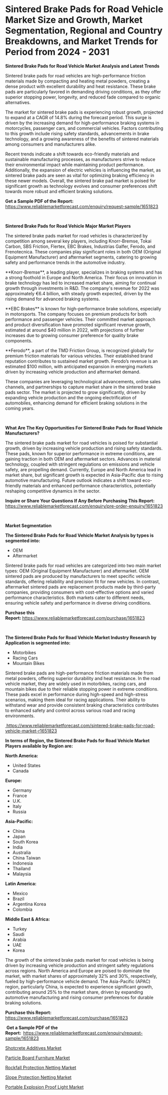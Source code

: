 <p><h1>Sintered Brake Pads for Road Vehicle Market Size and Growth, Market Segmentation, Regional and Country Breakdowns, and Market Trends for Period from 2024 -  2031</h1></p><p><strong>Sintered Brake Pads for Road Vehicle Market Analysis and Latest Trends</strong></p>
<p><p>Sintered brake pads for road vehicles are high-performance friction materials made by compacting and heating metal powders, creating a dense product with excellent durability and heat resistance. These brake pads are particularly favored in demanding driving conditions, as they offer superior stopping power, longevity, and reduced fade compared to organic alternatives. </p><p>The market for sintered brake pads is experiencing robust growth, projected to expand at a CAGR of 14.8% during the forecast period. This surge is driven by the increasing demand for high-performance braking systems in motorcycles, passenger cars, and commercial vehicles. Factors contributing to this growth include rising safety standards, advancements in brake technology, and a growing awareness of the benefits of sintered materials among consumers and manufacturers alike.</p><p>Recent trends indicate a shift towards eco-friendly materials and sustainable manufacturing processes, as manufacturers strive to reduce their environmental impact while maintaining product performance. Additionally, the expansion of electric vehicles is influencing the market, as sintered brake pads are seen as vital for optimizing braking efficiency in these newer models. Overall, the sintered brake pad market is poised for significant growth as technology evolves and consumer preferences shift towards more robust and efficient braking solutions.</p></p>
<p><strong>Get a Sample PDF of the Report:&nbsp;</strong> <a href="https://www.reliablemarketforecast.com/enquiry/request-sample/1651823?utm_campaign=1134&utm_medium=2&utm_source=Github&utm_content=ia&utm_term=27122024&utm_id=sintered-brake-pads-for-road-vehicle">https://www.reliablemarketforecast.com/enquiry/request-sample/1651823</a></p>
<p>&nbsp;</p>
<p><strong>Sintered Brake Pads for Road Vehicle Major Market Players</strong></p>
<p><p>The sintered brake pads market for road vehicles is characterized by competition among several key players, including Knorr-Bremse, Tokai Carbon, SBS Friction, Flertex, EBC Brakes, Industrias Galfer, Ferodo, and Frenotecnica. These companies play significant roles in both OEM (Original Equipment Manufacturer) and aftermarket segments, catering to growing safety and performance trends in the automotive industry.</p><p>**Knorr-Bremse**, a leading player, specializes in braking systems and has a strong foothold in Europe and North America. Their focus on innovation in brake technology has led to increased market share, aiming for continual growth through investments in R&D. The company's revenue for 2022 was approximately €6.4 billion, with steady growth expected, driven by the rising demand for advanced braking systems.</p><p>**EBC Brakes** is known for high-performance brake solutions, especially in motorsports. The company focuses on premium products for both performance and passenger vehicles. Their committed market approach and product diversification have promoted significant revenue growth, estimated at around $40 million in 2022, with projections of further increases due to growing consumer preference for quality brake components.</p><p>**Ferodo**, a part of the TMD Friction Group, is recognized globally for premium friction materials for various vehicles. Their established brand reputation contributes to sustained market growth. Ferodo’s revenue is an estimated $100 million, with anticipated expansion in emerging markets driven by increasing vehicle production and aftermarket demand.</p><p>These companies are leveraging technological advancements, online sales channels, and partnerships to capture market share in the sintered brake pads sector. The market is projected to grow significantly, driven by expanding vehicle production and the ongoing electrification of automobiles, enhancing demand for efficient braking solutions in the coming years.</p></p>
<p>&nbsp;</p>
<p><strong>What Are The Key Opportunities For Sintered Brake Pads for Road Vehicle Manufacturers?</strong></p>
<p><p>The sintered brake pads market for road vehicles is poised for substantial growth, driven by increasing vehicle production and rising safety standards. These pads, known for superior performance in extreme conditions, are gaining traction in both OEM and aftermarket sectors. Advances in material technology, coupled with stringent regulations on emissions and vehicle safety, are propelling demand. Currently, Europe and North America lead in market share, but significant growth is expected in Asia-Pacific due to rising automotive manufacturing. Future outlook indicates a shift toward eco-friendly materials and enhanced performance characteristics, potentially reshaping competitive dynamics in the sector.</p></p>
<p><strong>Inquire or Share Your Questions If Any Before Purchasing This Report:</strong> <a href="https://www.reliablemarketforecast.com/enquiry/pre-order-enquiry/1651823?utm_campaign=1134&utm_medium=2&utm_source=Github&utm_content=ia&utm_term=27122024&utm_id=sintered-brake-pads-for-road-vehicle">https://www.reliablemarketforecast.com/enquiry/pre-order-enquiry/1651823</a></p>
<p>&nbsp;</p>
<p><strong>Market Segmentation</strong></p>
<p><strong>The Sintered Brake Pads for Road Vehicle Market Analysis by types is segmented into:</strong></p>
<p><ul><li>OEM</li><li>Aftermarket</li></ul></p>
<p><p>Sintered brake pads for road vehicles are categorized into two main market types: OEM (Original Equipment Manufacturer) and aftermarket. OEM sintered pads are produced by manufacturers to meet specific vehicle standards, offering reliability and precision fit for new vehicles. In contrast, aftermarket sintered pads are replacement products made by third-party companies, providing consumers with cost-effective options and varied performance characteristics. Both markets cater to different needs, ensuring vehicle safety and performance in diverse driving conditions.</p></p>
<p><strong>Purchase this Report:&nbsp;</strong><a href="https://www.reliablemarketforecast.com/purchase/1651823?utm_campaign=1134&utm_medium=2&utm_source=Github&utm_content=ia&utm_term=27122024&utm_id=sintered-brake-pads-for-road-vehicle">https://www.reliablemarketforecast.com/purchase/1651823</a></p>
<p>&nbsp;</p>
<p><strong>The Sintered Brake Pads for Road Vehicle Market Industry Research by Application is segmented into:</strong></p>
<p><ul><li>Motorbikes</li><li>Racing Cars</li><li>Mountain Bikes</li></ul></p>
<p><p>Sintered brake pads are high-performance friction materials made from metal powders, offering superior durability and heat resistance. In the road vehicle market, they are widely used in motorbikes, racing cars, and mountain bikes due to their reliable stopping power in extreme conditions. These pads excel in performance during high-speed and high-stress scenarios, making them ideal for racing applications. Their ability to withstand wear and provide consistent braking characteristics contributes to enhanced safety and control across various road and racing environments.</p></p>
<p><a href="https://www.reliablemarketforecast.com/sintered-brake-pads-for-road-vehicle-market-r1651823?utm_campaign=1134&utm_medium=2&utm_source=Github&utm_content=ia&utm_term=27122024&utm_id=sintered-brake-pads-for-road-vehicle">&nbsp;https://www.reliablemarketforecast.com/sintered-brake-pads-for-road-vehicle-market-r1651823</a></p>
<p><strong>In terms of Region, the Sintered Brake Pads for Road Vehicle Market Players available by Region are:</strong></p>
<p>
    <p> <strong> North America: </strong>
        <ul>
            <li>United States</li>
            <li>Canada</li>
        </ul>
        </p> 
    <p> <strong> Europe: </strong>
        <ul>
            <li>Germany</li>
            <li>France</li>
            <li>U.K.</li>
            <li>Italy</li>
            <li>Russia</li>
        </ul>
        </p> 
    <p> <strong> Asia-Pacific: </strong>
        <ul>
            <li>China</li>
            <li>Japan</li>
            <li>South Korea</li>
            <li>India</li>
            <li>Australia</li>
            <li>China Taiwan</li>
            <li>Indonesia</li>
            <li>Thailand</li>
            <li>Malaysia</li>
        </ul>
        </p> 
    <p> <strong> Latin America: </strong>
        <ul>
            <li>Mexico</li>
            <li>Brazil</li>
            <li>Argentina Korea</li>
            <li>Colombia</li>
        </ul>
        </p> 
    <p> <strong> Middle East & Africa: </strong>
        <ul>
            <li>Turkey</li>
            <li>Saudi</li>
            <li>Arabia</li>
            <li>UAE</li>
            <li>Korea</li>
        </ul>
    </p>
    </p>
<p><p>The growth of the sintered brake pads market for road vehicles is being driven by increasing vehicle production and stringent safety regulations across regions. North America and Europe are poised to dominate the market, with market shares of approximately 32% and 30%, respectively, fueled by high-performance vehicle demand. The Asia-Pacific (APAC) region, particularly China, is expected to experience significant growth, contributing around 25% to the market share, driven by expanding automotive manufacturing and rising consumer preferences for durable braking solutions.</p></p>
<p><strong>Purchase this Report: </strong><a href="https://www.reliablemarketforecast.com/purchase/1651823?utm_campaign=1134&utm_medium=2&utm_source=Github&utm_content=ia&utm_term=27122024&utm_id=sintered-brake-pads-for-road-vehicle">https://www.reliablemarketforecast.com/purchase/1651823</a></p>
<p>&nbsp;<strong>Get a Sample PDF of the Report:&nbsp;&nbsp;</strong><a href="https://www.reliablemarketforecast.com/enquiry/request-sample/1651823?utm_campaign=1134&utm_medium=2&utm_source=Github&utm_content=ia&utm_term=27122024&utm_id=sintered-brake-pads-for-road-vehicle">https://www.reliablemarketforecast.com/enquiry/request-sample/1651823</a></p>
<p><strong></strong></p>
<p><p><a href="https://www.linkedin.com/pulse/projected-revenue-growth-shotcrete-additives-market-13-e1lze?utm_campaign=1134&utm_medium=2&utm_source=Github&utm_content=ia&utm_term=27122024&utm_id=sintered-brake-pads-for-road-vehicle">Shotcrete Additives Market</a></p><p><a href="https://www.linkedin.com/pulse/global-particle-board-furniture-121-cagr-forecast-2024-2031-cp4pf?utm_campaign=1134&utm_medium=2&utm_source=Github&utm_content=ia&utm_term=27122024&utm_id=sintered-brake-pads-for-road-vehicle">Particle Board Furniture Market</a></p><p><a href="https://www.linkedin.com/pulse/rockfall-protection-netting-market-analysis-forecast-85-cagr-q2iif?utm_campaign=1134&utm_medium=2&utm_source=Github&utm_content=ia&utm_term=27122024&utm_id=sintered-brake-pads-for-road-vehicle">Rockfall Protection Netting Market</a></p><p><a href="https://www.linkedin.com/pulse/slope-protection-netting-market-report-creating-business-strategies-6wgtf?utm_campaign=1134&utm_medium=2&utm_source=Github&utm_content=ia&utm_term=27122024&utm_id=sintered-brake-pads-for-road-vehicle">Slope Protection Netting Market</a></p><p><a href="https://github.com/BryceTownsendr/Market-Research-Report-List-7/blob/main/portable-explosion-proof-light-market.md?utm_campaign=1134&utm_medium=2&utm_source=Github&utm_content=ia&utm_term=27122024&utm_id=sintered-brake-pads-for-road-vehicle">Portable Explosion Proof Light Market</a></p></p>
